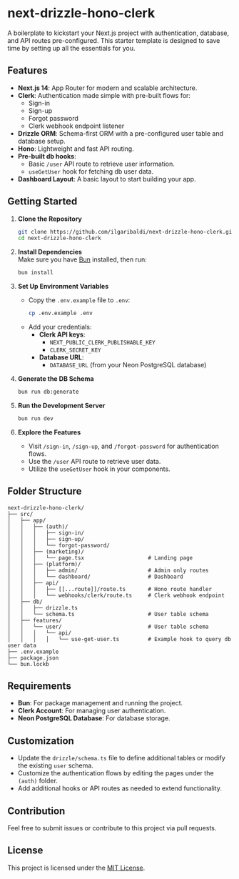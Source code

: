 
# next-drizzle-hono-clerk

A boilerplate to kickstart your Next.js project with authentication, database, and API routes pre-configured. This starter template is designed to save time by setting up all the essentials for you.

## Features

- **Next.js 14**: App Router for modern and scalable architecture.
- **Clerk**: Authentication made simple with pre-built flows for:
  - Sign-in
  - Sign-up
  - Forgot password
  - Clerk webhook endpoint listener
- **Drizzle ORM**: Schema-first ORM with a pre-configured user table and database setup.
- **Hono**: Lightweight and fast API routing.
- **Pre-built db hooks**:
  - Basic `/user` API route to retrieve user information.
  - `useGetUser` hook for fetching db user data.
- **Dashboard Layout**: A basic layout to start building your app.

## Getting Started

1. **Clone the Repository**  
   ```bash
   git clone https://github.com/ilgaribaldi/next-drizzle-hono-clerk.git
   cd next-drizzle-hono-clerk
   ```

2. **Install Dependencies**  
   Make sure you have [Bun](https://bun.sh) installed, then run:
   ```bash
   bun install
   ```

3. **Set Up Environment Variables**  
   - Copy the `.env.example` file to `.env`:
     ```bash
     cp .env.example .env
     ```
   - Add your credentials:
     - **Clerk API keys**:
       - `NEXT_PUBLIC_CLERK_PUBLISHABLE_KEY`
       - `CLERK_SECRET_KEY`
     - **Database URL**:
       - `DATABASE_URL` (from your Neon PostgreSQL database)

4. **Generate the DB Schema**  
   ```bash
   bun run db:generate
   ```

4. **Run the Development Server**  
   ```bash
   bun run dev
   ```

5. **Explore the Features**  
   - Visit `/sign-in`, `/sign-up`, and `/forgot-password` for authentication flows.
   - Use the `/user` API route to retrieve user data.
   - Utilize the `useGetUser` hook in your components.

## Folder Structure

```plaintext
next-drizzle-hono-clerk/
├── src/
│   ├── app/
│   │   ├── (auth)/
│   │   │   ├── sign-in/
│   │   │   ├── sign-up/
│   │   │   └── forgot-password/
│   │   ├── (marketing)/
│   │   │   └── page.tsx                    # Landing page
│   │   ├── (platform)/
│   │   │   ├── admin/                      # Admin only routes
│   │   │   └── dashboard/                  # Dashboard
│   │   ├── api/    
│   │   │   ├── [[...route]]/route.ts       # Hono route handler
│   │   │   └── webhooks/clerk/route.ts     # Clerk webhook endpoint
│   ├── db/
│   │   ├── drizzle.ts
│   │   └── schema.ts                       # User table schema
│   ├── features/
│   │   └── user/                           # User table schema
│   │   │   └── api/
│   │   │   │   └── use-get-user.ts         # Example hook to query db user data
├── .env.example
├── package.json
└── bun.lockb
```

## Requirements

- **Bun**: For package management and running the project.
- **Clerk Account**: For managing user authentication.
- **Neon PostgreSQL Database**: For database storage.

## Customization

- Update the `drizzle/schema.ts` file to define additional tables or modify the existing `user` schema.
- Customize the authentication flows by editing the pages under the `(auth)` folder.
- Add additional hooks or API routes as needed to extend functionality.

## Contribution

Feel free to submit issues or contribute to this project via pull requests. 

## License

This project is licensed under the [MIT License](LICENSE).
